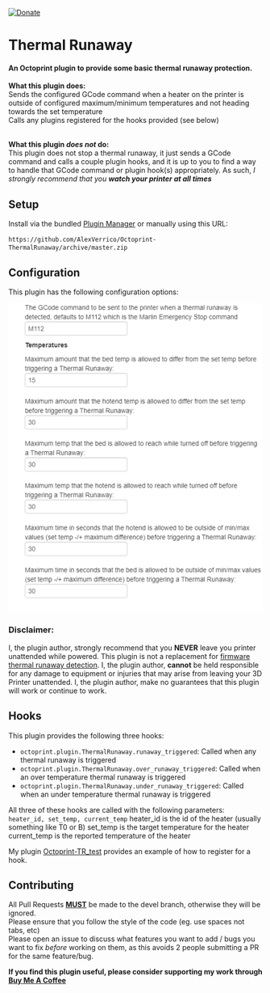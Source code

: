 [![Donate](https://img.shields.io/badge/Donate%3A-Buy%20Me%20A%20Coffee-brightgreen)](https://www.buymeacoffee.com/AlexVerrico)

# Thermal Runaway

#### An Octoprint plugin to provide some basic thermal runaway protection.
__What this plugin does:__ <br/>
Sends the configured GCode command when a heater on the printer is outside of configured maximum/minimum temperatures and not heading towards the set temperature<br/>
Calls any plugins registered for the hooks provided (see below)<br/><br/>

__What this plugin _does not_ do:__<br/>
This plugin does not stop a thermal runaway, it just sends a GCode command and calls a couple plugin hooks, and it is up to you to find a way to handle that GCode command or plugin hook(s) appropriately. As such, *I strongly recommend that you __watch your printer at all times__*


## Setup

Install via the bundled [Plugin Manager](https://docs.octoprint.org/en/master/bundledplugins/pluginmanager.html)
or manually using this URL:

    https://github.com/AlexVerrico/Octoprint-ThermalRunaway/archive/master.zip


## Configuration
This plugin has the following configuration options:

![](extras/img/ThermalRunaway-config.png)

### Disclaimer:
I, the plugin author, strongly recommend that you __NEVER__ leave you printer unattended while powered. This plugin is not a replacement for [firmware thermal runaway detection](https://3dprinting.stackexchange.com/a/8467). I, the plugin author, __cannot__ be held responsible for any damage to equipment or injuries that may arise from leaving your 3D Printer unattended. I, the plugin author, make no guarantees that this plugin will work or continue to work.

## Hooks
This plugin provides the following three hooks:
- `octoprint.plugin.ThermalRunaway.runaway_triggered`: Called when any thermal runaway is triggered
- `octoprint.plugin.ThermalRunaway.over_runaway_triggered`: Called when an over temperature thermal runaway is triggered
- `octoprint.plugin.ThermalRunaway.under_runaway_triggered`: Called when an under temperature thermal runaway is triggered

All three of these hooks are called with the following parameters:
`heater_id, set_temp, current_temp`
heater_id is the id of the heater (usually something like T0 or B)
set_temp is the target temperature for the heater
current_temp is the reported temperature of the heater

My plugin [Octoprint-TR_test](https://github.com/AlexVerrico/Octoprint-TR_Test) provides an example of how to register for a hook.

## Contributing

All Pull Requests **<u>MUST</u>** be made to the devel branch, otherwise they will be ignored.<br/>
Please ensure that you follow the style of the code (eg. use spaces not tabs, etc)<br/>
Please open an issue to discuss what features you want to add / bugs you want to fix _before_ working on them, as this avoids 2 people submitting a PR for the same feature/bug.

**If you find this plugin useful, please consider supporting my work through [Buy Me A Coffee](https://www.buymeacoffee.com/AlexVerrico)**
